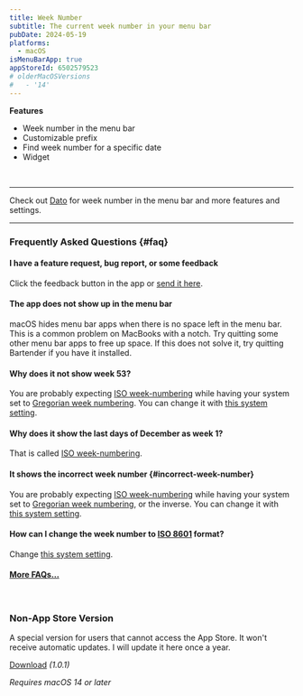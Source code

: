 ```yaml
---
title: Week Number
subtitle: The current week number in your menu bar
pubDate: 2024-05-19
platforms:
  - macOS
isMenuBarApp: true
appStoreId: 6502579523
# olderMacOSVersions
#   - '14'
---
```


**Features**

- Week number in the menu bar
- Customizable prefix
- Find week number for a specific date
- Widget

<br>

---

Check out [Dato](/dato) for week number in the menu bar and more features and settings.

---

### Frequently Asked Questions {#faq}

#### I have a feature request, bug report, or some feedback

Click the feedback button in the app or [send it here](https://sindresorhus.com/feedback?product=Week%20Number&referrer=Website-FAQ).

#### The app does not show up in the menu bar

macOS hides menu bar apps when there is no space left in the menu bar. This is a common problem on MacBooks with a notch. Try quitting some other menu bar apps to free up space. If this does not solve it, try quitting Bartender if you have it installed.

#### Why does it not show week 53?

You are probably expecting [ISO week-numbering](https://en.wikipedia.org/wiki/ISO_week_date) while having your system set to [Gregorian week numbering](https://en.wikipedia.org/wiki/ISO_week_date#Relation_with_the_Gregorian_calendar). You can change it with [this system setting](https://apple.stackexchange.com/questions/191445/standard-iso-8601-week-number-in-calendar-app/209340#209340).

#### Why does it show the last days of December as week 1?

That is called [ISO week-numbering](https://en.wikipedia.org/wiki/ISO_week_date).

#### It shows the incorrect week number {#incorrect-week-number}

You are probably expecting [ISO week-numbering](https://en.wikipedia.org/wiki/ISO_week_date) while having your system set to [Gregorian week numbering](https://en.wikipedia.org/wiki/ISO_week_date#Relation_with_the_Gregorian_calendar), or the inverse. You can change it with [this system setting](https://apple.stackexchange.com/questions/191445/standard-iso-8601-week-number-in-calendar-app/209340#209340).

#### How can I change the week number to [ISO 8601](https://en.wikipedia.org/wiki/ISO_week_date) format?

Change [this system setting](https://apple.stackexchange.com/questions/191445/standard-iso-8601-week-number-in-calendar-app/209340#209340).

#### [More FAQs…](/apps/faq)

<br>

<!-- ### Older Versions

- [0.0.0]() for macOS 14+

<br> -->

### Non-App Store Version

A special version for users that cannot access the App Store. It won't receive automatic updates. I will update it here once a year.

[Download](https://www.dropbox.com/scl/fi/cbxr3kcr4x58lhangw57z/Week-Number-1.0.1-1716246386.zip?rlkey=59zj9nr3osxon72zqvlpqv4qz&raw=1) *(1.0.1)*

*Requires macOS 14 or later*

